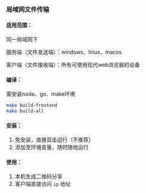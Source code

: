 ### 局域网文件传输

#### 适用范围：

同一局域网下

服务端（文件发送端）：windows、linux、macos

客户端（文件接收端）：所有可使用现代web浏览器的设备

#### 编译：

需安装node、go、make环境

```bash
make build-frontend
make build-all
```

#### 安装：

1. 免安装，直接双击运行（不推荐）
2. 添加至环境变量，随时随地运行

#### 使用：

1. 本机生成二维码分享
2. 客户端直接访问 `ip` 地址

